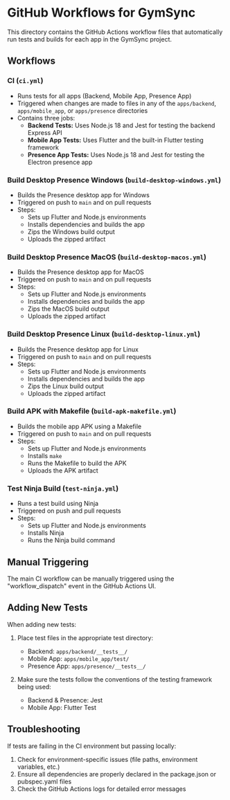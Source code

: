 # GitHub Workflows for GymSync

This directory contains the GitHub Actions workflow files that automatically run tests and builds for each app in the GymSync project.

## Workflows

### CI (`ci.yml`)
- Runs tests for all apps (Backend, Mobile App, Presence App)
- Triggered when changes are made to files in any of the `apps/backend`, `apps/mobile_app`, or `apps/presence` directories
- Contains three jobs:
  - **Backend Tests:** Uses Node.js 18 and Jest for testing the backend Express API
  - **Mobile App Tests:** Uses Flutter and the built-in Flutter testing framework
  - **Presence App Tests:** Uses Node.js 18 and Jest for testing the Electron presence app

### Build Desktop Presence Windows (`build-desktop-windows.yml`)
- Builds the Presence desktop app for Windows
- Triggered on push to `main` and on pull requests
- Steps:
  - Sets up Flutter and Node.js environments
  - Installs dependencies and builds the app
  - Zips the Windows build output
  - Uploads the zipped artifact

### Build Desktop Presence MacOS (`build-desktop-macos.yml`)
- Builds the Presence desktop app for MacOS
- Triggered on push to `main` and on pull requests
- Steps:
  - Sets up Flutter and Node.js environments
  - Installs dependencies and builds the app
  - Zips the MacOS build output
  - Uploads the zipped artifact

### Build Desktop Presence Linux (`build-desktop-linux.yml`)
- Builds the Presence desktop app for Linux
- Triggered on push to `main` and on pull requests
- Steps:
  - Sets up Flutter and Node.js environments
  - Installs dependencies and builds the app
  - Zips the Linux build output
  - Uploads the zipped artifact

### Build APK with Makefile (`build-apk-makefile.yml`)
- Builds the mobile app APK using a Makefile
- Triggered on push to `main` and on pull requests
- Steps:
  - Sets up Flutter and Node.js environments
  - Installs `make`
  - Runs the Makefile to build the APK
  - Uploads the APK artifact

### Test Ninja Build (`test-ninja.yml`)
- Runs a test build using Ninja
- Triggered on push and pull requests
- Steps:
  - Sets up Flutter and Node.js environments
  - Installs Ninja
  - Runs the Ninja build command

## Manual Triggering

The main CI workflow can be manually triggered using the "workflow_dispatch" event in the GitHub Actions UI.

## Adding New Tests

When adding new tests:

1. Place test files in the appropriate test directory:
   - Backend: `apps/backend/__tests__/`
   - Mobile App: `apps/mobile_app/test/`
   - Presence App: `apps/presence/__tests__/`

2. Make sure the tests follow the conventions of the testing framework being used:
   - Backend & Presence: Jest
   - Mobile App: Flutter Test

## Troubleshooting

If tests are failing in the CI environment but passing locally:

1. Check for environment-specific issues (file paths, environment variables, etc.)
2. Ensure all dependencies are properly declared in the package.json or pubspec.yaml files
3. Check the GitHub Actions logs for detailed error messages